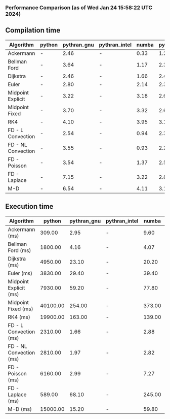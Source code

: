 ### Performance Comparison (as of Wed Jan 24 15:58:22 UTC 2024)
## Compilation time
Algorithm                 | python                    | pythran_gnu               | pythran_intel             | numba                     | pyccel_fortran_gnu        | pyccel_c_gnu              | pyccel_fortran_intel      | pyccel_c_intel           
------------------------- | ------------------------- | ------------------------- | ------------------------- | ------------------------- | ------------------------- | ------------------------- | ------------------------- | -------------------------
Ackermann                 | -                         | 2.46                      | -                         | 0.33                      | 1.26                      | 1.23                      | -                         | -                        
Bellman Ford              | -                         | 3.64                      | -                         | 1.17                      | 2.39                      | 2.57                      | -                         | -                        
Dijkstra                  | -                         | 2.46                      | -                         | 1.66                      | 2.46                      | 2.60                      | -                         | -                        
Euler                     | -                         | 2.80                      | -                         | 2.14                      | 2.39                      | 2.57                      | -                         | -                        
Midpoint Explicit         | -                         | 3.22                      | -                         | 3.18                      | 2.65                      | 2.90                      | -                         | -                        
Midpoint Fixed            | -                         | 3.70                      | -                         | 3.32                      | 2.69                      | 2.95                      | -                         | -                        
RK4                       | -                         | 4.10                      | -                         | 3.95                      | 3.18                      | 3.33                      | -                         | -                        
FD - L Convection         | -                         | 2.54                      | -                         | 0.94                      | 2.37                      | 2.60                      | -                         | -                        
FD - NL Convection        | -                         | 3.55                      | -                         | 0.93                      | 2.29                      | 2.54                      | -                         | -                        
FD - Poisson              | -                         | 3.54                      | -                         | 1.37                      | 2.53                      | 2.70                      | -                         | -                        
FD - Laplace              | -                         | 7.15                      | -                         | 3.22                      | 2.81                      | 3.00                      | -                         | -                        
M-D                       | -                         | 6.54                      | -                         | 4.11                      | 3.14                      | 3.13                      | -                         | -                        

## Execution time
Algorithm                 | python                    | pythran_gnu               | pythran_intel             | numba                     | pyccel_fortran_gnu        | pyccel_c_gnu              | pyccel_fortran_intel      | pyccel_c_intel           
------------------------- | ------------------------- | ------------------------- | ------------------------- | ------------------------- | ------------------------- | ------------------------- | ------------------------- | -------------------------
Ackermann (ms)            | 309.00                    | 2.95                      | -                         | 9.60                      | 1.55                      | 1.54                      | -                         | -                        
Bellman Ford (ms)         | 1800.00                   | 4.16                      | -                         | 4.07                      | 2.99                      | 5.59                      | -                         | -                        
Dijkstra (ms)             | 4950.00                   | 23.10                     | -                         | 20.20                     | 18.50                     | 31.60                     | -                         | -                        
Euler (ms)                | 3830.00                   | 29.40                     | -                         | 39.40                     | 15.10                     | 142.00                    | -                         | -                        
Midpoint Explicit (ms)    | 7930.00                   | 59.20                     | -                         | 77.80                     | 23.00                     | 282.00                    | -                         | -                        
Midpoint Fixed (ms)       | 40100.00                  | 254.00                    | -                         | 373.00                    | 76.30                     | 1400.00                   | -                         | -                        
RK4 (ms)                  | 19900.00                  | 163.00                    | -                         | 139.00                    | 36.10                     | 489.00                    | -                         | -                        
FD - L Convection (ms)    | 2310.00                   | 1.66                      | -                         | 2.88                      | 1.48                      | 1.62                      | -                         | -                        
FD - NL Convection (ms)   | 2810.00                   | 1.97                      | -                         | 2.82                      | 1.79                      | 1.99                      | -                         | -                        
FD - Poisson (ms)         | 6160.00                   | 2.99                      | -                         | 7.27                      | 2.80                      | 3.80                      | -                         | -                        
FD - Laplace (ms)         | 589.00                    | 68.10                     | -                         | 245.00                    | 62.10                     | 254.00                    | -                         | -                        
M-D (ms)                  | 15000.00                  | 15.20                     | -                         | 59.80                     | 54.00                     | 59.20                     | -                         | -                        
